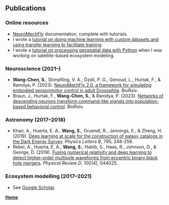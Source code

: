 ## Publications

### Online resources
- [NeuroMechFly](https://neuromechfly.org/) documentation, complete with tutorials.
- I wrote a [tutorial on doing machine learning with custom datasets and using transfer learning to facilitate training](https://github.com/NeLy-EPFL/knowledge-base/blob/main/code_tutorials/torch-dataset-demo/torch_demo.ipynb)
- I wrote a [tutorial on processing geospatial data with Python](https://github.com/yzh5239/geospatial-quickstart/blob/master/notebooks/1hr-cookbook.ipynb) when I was working on satellite-based ecosystem modeling.

### Neuroscience (2021–)
- **Wang-Chen, S.**, Stimpfling, V. A., Özdil, P. G., Genoud, L., Hurtak, F., & Ramdya, P. (2023). [NeuroMechFly 2.0, a framework for simulating embodied sensorimotor control in adult Drosophila](https://www.biorxiv.org/content/10.1101/2023.09.18.556649). BioRxiv.
- Braun, J., Hurtak, F., **Wang-Chen, S.**, & Ramdya, P. (2023). [Networks of descending neurons transform command-like signals into population-based behavioral control](https://www.biorxiv.org/content/10.1101/2023.09.11.557103). BioRxiv.

### Astronomy (2017–2018)
- Khan, A., Huerta, E. A., **Wang, S.**, Gruendl, R., Jennings, E., & Zheng, H. (2019). [Deep learning at scale for the construction of galaxy catalogs in the Dark Energy Survey](https://doi.org/10.1016/j.physletb.2019.06.009). _Physics Letters B_, 795, 248-258.
- Rebei, A., Huerta, E. A., **Wang, S.**, Habib, S., Haas, R., Johnson, D., & George, D. (2019). [Fusing numerical relativity and deep learning to detect higher-order multipole waveforms from eccentric binary black hole mergers](https://doi.org/10.1103/PhysRevD.100.044025). _Physical Review D_, 100(4), 044025.

### Ecosystem modelling (2017–2021)
- See [Google Scholar](https://scholar.google.com/scholar?as_q=&as_epq=&as_oq=&as_eq=&as_occt=any&as_sauthors=%22Sibo+Wang%22+%22Kaiyu+Guan%22&as_publication=&as_ylo=2017&as_yhi=&hl=en&as_sdt=0%2C5).


**[Home](/index.html)**
